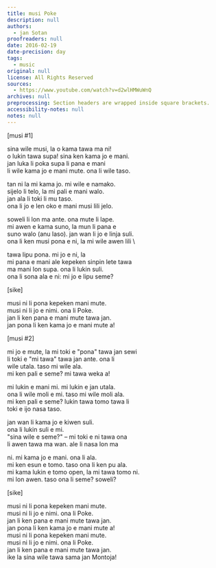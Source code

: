 ```yaml
---
title: musi Poke
description: null
authors:
  - jan Sotan
proofreaders: null
date: 2016-02-19
date-precision: day
tags:
  - music
original: null
license: All Rights Reserved
sources:
  - https://www.youtube.com/watch?v=d2wlHMWuWnQ
archives: null
preprocessing: Section headers are wrapped inside square brackets.
accessibility-notes: null
notes: null
---
```


[musi #1]

sina wile musi, la o kama tawa ma ni!  \
o lukin tawa supa! sina ken kama jo e mani.  \
jan luka li poka supa li pana e mani  \
li wile kama jo e mani mute. ona li wile taso.

tan ni la mi kama jo. mi wile e namako.  \
sijelo li telo, la mi pali e mani walo.  \
jan ala li toki li mu taso.  \
ona li jo e len oko e mani musi lili jelo.

soweli li lon ma ante. ona mute li lape.  \
mi awen e kama suno, la mun li pana e  \
suno walo (anu laso). jan wan li jo e linja suli.  \
ona li ken musi pona e ni, la mi wile awen lili  \

tawa lipu pona. mi jo e ni, la  \
mi pana e mani ale kepeken sinpin lete tawa  \
ma mani lon supa. ona li lukin suli.  \
ona li sona ala e ni: mi jo e lipu seme?

[sike]

musi ni li pona kepeken mani mute.  \
musi ni li jo e nimi. ona li Poke.  \
jan li ken pana e mani mute tawa jan.  \
jan pona li ken kama jo e mani mute a!

[musi #2]

mi jo e mute, la mi toki e "pona" tawa jan sewi  \
li toki e "mi tawa" tawa jan ante. ona li  \
wile utala. taso mi wile ala.  \
mi ken pali e seme? mi tawa weka a!

mi lukin e mani mi. mi lukin e jan utala.  \
ona li wile moli e mi. taso mi wile moli ala.  \
mi ken pali e seme? lukin tawa tomo tawa li  \
toki e ijo nasa taso.

jan wan li kama jo e kiwen suli.  \
ona li lukin suli e mi.  \
"sina wile e seme?" – mi toki e ni tawa ona  \
li awen tawa ma wan. ale li nasa lon ma

ni. mi kama jo e mani. ona li ala.  \
mi ken esun e tomo. taso ona li ken pu ala.  \
mi kama lukin e tomo open, la mi tawa tomo ni.  \
mi lon awen. taso ona li seme? soweli?

[sike]

musi ni li pona kepeken mani mute.  \
musi ni li jo e nimi. ona li Poke.  \
jan li ken pana e mani mute tawa jan.  \
jan pona li ken kama jo e mani mute a!  \
musi ni li pona kepeken mani mute.  \
musi ni li jo e nimi. ona li Poke.  \
jan li ken pana e mani mute tawa jan.  \
ike la sina wile tawa sama jan Montoja!